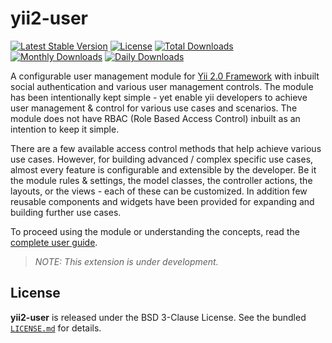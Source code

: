 yii2-user
=========

[![Latest Stable Version](https://poser.pugx.org/communityii/yii2-user/v/stable)](https://packagist.org/packages/communityii/yii2-user)
[![License](https://poser.pugx.org/communityii/yii2-user/license)](https://packagist.org/packages/communityii/yii2-user)
[![Total Downloads](https://poser.pugx.org/communityii/yii2-user/downloads)](https://packagist.org/packages/communityii/yii2-user)
[![Monthly Downloads](https://poser.pugx.org/communityii/yii2-user/d/monthly)](https://packagist.org/packages/communityii/yii2-user)
[![Daily Downloads](https://poser.pugx.org/communityii/yii2-user/d/daily)](https://packagist.org/packages/communityii/yii2-user)

A configurable user management module for [Yii 2.0 Framework](http://www.yiiframework.com) with inbuilt social authentication and various user management controls. The module has been intentionally kept simple - yet enable yii developers to achieve user management & control for various use cases and scenarios. The module does not have RBAC (Role Based Access Control) inbuilt as an intention to keep it simple. 

There are a few available access control methods that help achieve various use cases. However, for building advanced / complex specific use cases, almost every feature is configurable and extensible by the developer. Be it the module rules & settings, the model classes, the controller actions, the layouts, or the views - each of these can be customized. In addition few reusable components and widgets have been provided for expanding and building further use cases.

To proceed using the module or understanding the concepts, read the [complete user guide](docs/index.md).

> _NOTE: This extension is under development._

## License

**yii2-user** is released under the BSD 3-Clause License. See the bundled [`LICENSE.md`](LICENSE.md) for details.